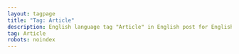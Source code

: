 ```yaml
---
layout: tagpage
title: "Tag: Article"
description: English language tag "Article" in English post for English native people from British CommonWealth.
tag: Article
robots: noindex
---
```

